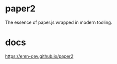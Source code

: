 # paper2

The essence of paper.js wrapped in modern tooling.

# docs

https://emn-dev.github.io/paper2
